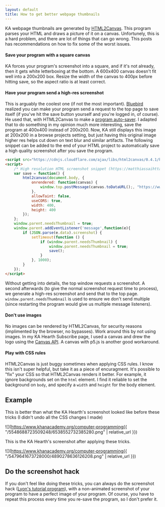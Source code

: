 ```yaml
---
layout: default
title: How to get better webpage thumbnails
---
```


KA webpage thumbnails are generated by [HTML2Canvas](https://html2canvas.hertzen.com/). This program parses your HTML and draws a picture of it on a canvas. Unfortunely, this is a hard problem, and there are lot of things that can go wrong. This posts has recommendations on how to fix some of the worst issues.

#### Save your program with a square canvas

KA forces your program's screenshot into a square, and if it's not already, then it gets white letterboxing at the bottom. A 600x400 canvas doesn't fit well into a 200x200 box. Resize the width of the canvas to 400px before hitting save, so the aspect ratio is at least correct.

#### Have your program send a high-res screenshot

This is arguably the coolest one (if not the most important). [Bluebird](https://khanacademy.org/profile/kaid_157624541333313939750668) realized you can make your program send a request to the top page to save itself (if you've hit the save button yourself and you're logged in, of course). He used that, with HTML2Canvas to make a [program auto-saver](https://khanacademy.org/cs/i/5833972799930368). I adapted that to do something in my opinion much more interesting, save the program at 400x400 instead of 200x200. Now, KA still displays this image at 200x200 in a browse projects setting, but just having this original image higher res helps cut down on text blur and similar artifacts. The following snippet can be added to the end of your HTML project to automatically save a high quality screenshot after you save the program.

```html
<script src="https://cdnjs.cloudflare.com/ajax/libs/html2canvas/0.4.1/html2canvas.js"></script>
<script>
    /* High resolution HTML screenshot snippet (https://matthiassaihttam.github.io{{ "/posts/better-html-screenshots" | relative_url }}) from Matthias and Bluebird. */
    var save = function() {
        html2canvas(document.body, {
            onrendered: function(canvas) {
                window.top.postMessage(canvas.toDataURL();, "https://www.khanacademy.org/");
            },
            allowTaint: false,
            useCORS: true,
            width: 400,
            height: 400
        });
    };
    window.parent.needsThumbnail = true;
    window.parent.addEventListener('message',function(e){
        if (JSON.parse(e.data).screenshot) {
            setTimeout(function () {
                if (window.parent.needsThumbnail) {
                    window.parent.needsThumbnail = true;
                    save();
                }
            }, 1000);
        }
    });
</script>
```

Without getting into details, the top window requests a screenshot. A second afterwards (to give the normal screenshot request time to process), we generate a high-res screenshot and send that to the top page. `window.parent.needsThumbnail` is used to ensure we don't send multiple (since restarting the program would give us multiple message listeners).

#### Don't use images

No images can be rendered by HTML2Canvas, for security reasons (implimented by the browser, no bypasses). Work around this by not using images. In my KA Hearth Subscribe page, I used a canvas and drew the logo using the [Canvas API](https://developer.mozilla.org/en-US/docs/Web/API/Canvas_API). A canvas with p5.js is another good workaround.

#### Play with CSS rules

HTML2Canvas is just buggy sometimes when applying CSS rules. I know this isn't super helpful, but take it as a piece of encuragment. It's possible to "fix" your CSS so that HTML2Canvas renders it better. For example, it ignore backgrounds set on the `html` element. I find it reliable to set the background on `body`, and specify a `width` and `height` for the body element.

## Example

<style>
img[src^="https://www.khanacademy.org"] {
    width: 200px;
    height: 200px;
}
</style>

This is better than what the KA Hearth's screenshot looked like before these tricks (I didn't undo all the CSS changes I made)

![](https://www.khanacademy.org/computer-programming{{ "/5548688723509248/6538552732385280.png" | relative_url }})

This is the KA Hearth's screenshot after applying these tricks.

![](https://www.khanacademy.org/computer-programming{{ "/5479641673728000/4890278636126208.png" | relative_url }})

## Do the screenshot hack

If you don't feel like doing these tricks, you can always do the screenshot hack ([Lyon's tutorial program](https://khanacademy.org/cs/i/5159970200)), with a non-animated screenshot of your program to have a perfect image of your program. Of course, you have to repeat this process every time you re-save the program, so I don't prefer it.

